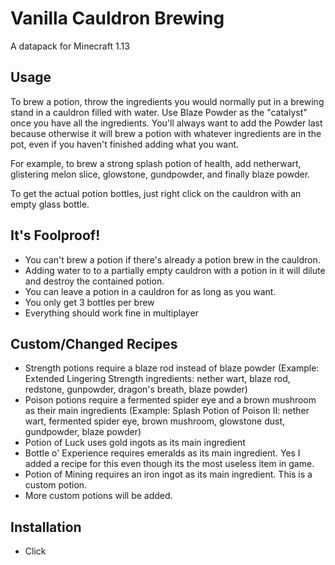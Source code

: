 # Vanilla Cauldron Brewing
A datapack for Minecraft 1.13

## Usage 

To brew a potion, throw the ingredients you would normally put in a brewing stand in a cauldron filled with water. Use Blaze Powder as the "catalyst" once you have all the ingredients. You'll always want to add the Powder last because otherwise it will brew a potion with whatever ingredients are in the pot, even if you haven't finished adding what you want. 

For example, to brew a strong splash potion of health, add netherwart, glistering melon slice, glowstone, gundpowder, and finally blaze powder. 

To get the actual potion bottles, just right click on the cauldron with an empty glass bottle. 

## It's Foolproof!

* You can't brew a potion if there's already a potion brew in the cauldron.
* Adding water to to a partially empty cauldron with a potion in it will dilute and destroy the contained potion. 
* You can leave a potion in a cauldron for as long as you want. 
* You only get 3 bottles per brew
* Everything should work fine in multiplayer

## Custom/Changed Recipes

* Strength potions require a blaze rod instead of blaze powder (Example: Extended Lingering Strength ingredients: nether wart, blaze rod, redstone, gunpowder, dragon's breath, blaze powder)
* Poison potions require a fermented spider eye and a brown mushroom as their main ingredients (Example: Splash Potion of Poison II: nether wart, fermented spider eye, brown mushroom, glowstone dust, gundpowder, blaze powder)
* Potion of Luck uses gold ingots as its main ingredient
* Bottle o' Experience requires emeralds as its main ingredient. Yes I added a recipe for this even though its the most useless item in game.
* Potion of Mining requires an iron ingot as its main ingredient. This is a custom potion. 
* More custom potions will be added.

## Installation

* Click 
